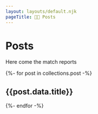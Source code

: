 ```yaml
---
layout: layouts/default.njk
pageTitle: 🏈🐖 Posts
---
```


# Posts

Here come the match reports

{%- for post in collections.post -%}
  <div class="neu ph3 pv2 mv3">
  <h2>{{post.data.title}} </h2>
  <p>
  </p>
  </div>
{%- endfor -%}

